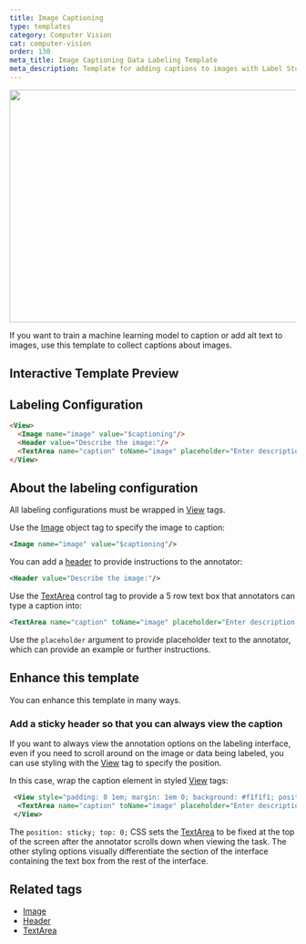 ```yaml
---
title: Image Captioning
type: templates
category: Computer Vision
cat: computer-vision
order: 130
meta_title: Image Captioning Data Labeling Template
meta_description: Template for adding captions to images with Label Studio for your machine learning and data science projects.
---
```


<img src="/images/templates/image-captioning.png" alt="" class="gif-border" width="552px" height="408px" />

If you want to train a machine learning model to caption or add alt text to images, use this template to collect captions about images. 

## Interactive Template Preview

<div id="main-preview"></div>

## Labeling Configuration

```html
<View>
  <Image name="image" value="$captioning"/>
  <Header value="Describe the image:"/>
  <TextArea name="caption" toName="image" placeholder="Enter description here..." rows="5" maxSubmissions="1"/>
</View>
```

## About the labeling configuration

All labeling configurations must be wrapped in [View](/tags/view.html) tags.

Use the [Image](/tags/image.html) object tag to specify the image to caption:
```xml
<Image name="image" value="$captioning"/>
```

You can add a [header](/tags/header.html) to provide instructions to the annotator:
```xml
<Header value="Describe the image:"/>
```

Use the [TextArea](/tags/textarea.html) control tag to provide a 5 row text box that annotators can type a caption into:
```xml
<TextArea name="caption" toName="image" placeholder="Enter description here..." rows="5" maxSubmissions="1"/>
```
Use the `placeholder` argument to provide placeholder text to the annotator, which can provide an example or further instructions. 

## Enhance this template

You can enhance this template in many ways.

### Add a sticky header so that you can always view the caption

If you want to always view the annotation options on the labeling interface, even if you need to scroll around on the image or data being labeled, you can use styling with the [View](/tags/view.html) tag to specify the position.

In this case, wrap the caption element in styled [View](/tags/view.html) tags:
```xml
 <View style="padding: 0 1em; margin: 1em 0; background: #f1f1f1; position: sticky; top: 0; border-radius: 3px">
  <TextArea name="caption" toName="image" placeholder="Enter description here..." rows="5" maxSubmissions="1"/>
 </View>
```
The `position: sticky; top: 0;` CSS sets the [TextArea](/tags/textarea.html) to be fixed at the top of the screen after the annotator scrolls down when viewing the task. The other styling options visually differentiate the section of the interface containing the text box from the rest of the interface.

## Related tags

- [Image](/tags/image.html)
- [Header](/tags/header.html)
- [TextArea](/tags/textarea.html)

